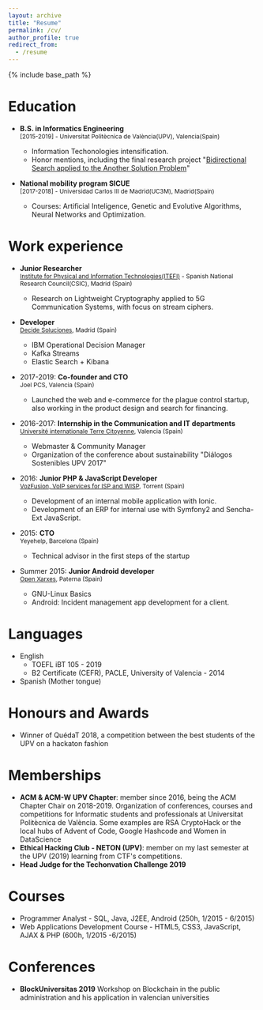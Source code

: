 ```yaml
---
layout: archive
title: "Resume"
permalink: /cv/
author_profile: true
redirect_from:
  - /resume
---
```


{% include base_path %}

Education
======
* **B.S. in Informatics Engineering**  
<span style="font-size:12px">[2015-2019] - Universitat Politècnica de València(UPV), Valencia(Spain)</span>
  * Information Techonologies intensification.
  * Honor mentions, including the final research project  "[Bidirectional Search applied to the Another Solution Problem](http://hdl.handle.net/10251/126138)"

* **National mobility program SICUE**  
<span style="font-size:12px">[2017-2018] - Universidad Carlos III de Madrid(UC3M), Madrid(Spain)</span>
  * Courses: Artificial Inteligence, Genetic and Evolutive Algorithms, Neural Networks and Optimization.

Work experience
======

* **Junior Researcher**  
  <span style="font-size:12px">[Institute for Physical and Information Technologies(ITEFI)](www.itefi.csic.es) - Spanish National Research Council(CSIC), Madrid (Spain)</span>
  * Research on Lightweight Cryptography applied to 5G Communication Systems, with focus on stream ciphers.

* **Developer**  
  <span style="font-size:12px">[Decide Soluciones](decidesoluciones.es), Madrid (Spain)</span>
    * IBM Operational Decision Manager
    * Kafka Streams
    * Elastic Search + Kibana
    
* 2017-2019: **Co-founder and CTO**  
  <span style="font-size:12px">Joel PCS, Valencia (Spain)</span>
  * Launched the web and e-commerce for the plague control startup, also working in the product design and search for financing.
  
* 2016-2017: **Internship in the Communication and IT departments**  
 <span style="font-size:12px">[Université internationale Terre Citoyenne](uitc.earth), Valencia (Spain)</span>
  * Webmaster & Community Manager
  * Organization of the conference about sustainability "Diálogos Sostenibles UPV 2017"

* 2016: **Junior PHP & JavaScript Developer**  
<span style="font-size:12px">[VozFusion, VoIP services for ISP and WISP](www.vozfusion.com), Torrent (Spain)</span>
  * Development of an internal mobile application with Ionic.
  * Development of an ERP for internal use with Symfony2 and Sencha-Ext JavaScript.

* 2015: **CTO**  
<span style="font-size:12px">Yeyehelp, Barcelona (Spain)</span>
  * Technical advisor in the first steps of the startup

* Summer 2015: **Junior Android developer**  
<span style="font-size:12px">[Open Xarxes](openxarxes.com), Paterna (Spain)</span>
  * GNU-Linux Basics
  * Android: Incident management app development for a client.
  
Languages
======
* English
  * TOEFL iBT 105 - 2019
  * B2 Certificate (CEFR), PACLE, University of Valencia - 2014
* Spanish (Mother tongue)

Honours and Awards
======
* Winner of QuédaT 2018, a competition between the best students of the UPV on a hackaton fashion

Memberships
======
* **ACM & ACM-W UPV Chapter**: member since 2016, being the ACM Chapter Chair on 2018-2019. 
  Organization of conferences, courses and competitions for Informatic students and professionals at Universitat Politècnica de València. Some examples are RSA CryptoHack or the local hubs of Advent of Code, Google Hashcode and Women in DataScience
* **Ethical Hacking Club - NETON (UPV)**: member on my last semester at the UPV (2019) learning from CTF's competitions.
* **Head Judge for the Techonvation Challenge 2019**

Courses
======
* Programmer Analyst - SQL, Java, J2EE, Android (250h, 1/2015 - 6/2015)
* Web Applications Development Course - HTML5, CSS3, JavaScript, AJAX & PHP (600h, 1/2015 -6/2015)

Conferences
======
* **BlockUniversitas 2019**
Workshop on Blockchain in the public administration and his application in valencian universities


